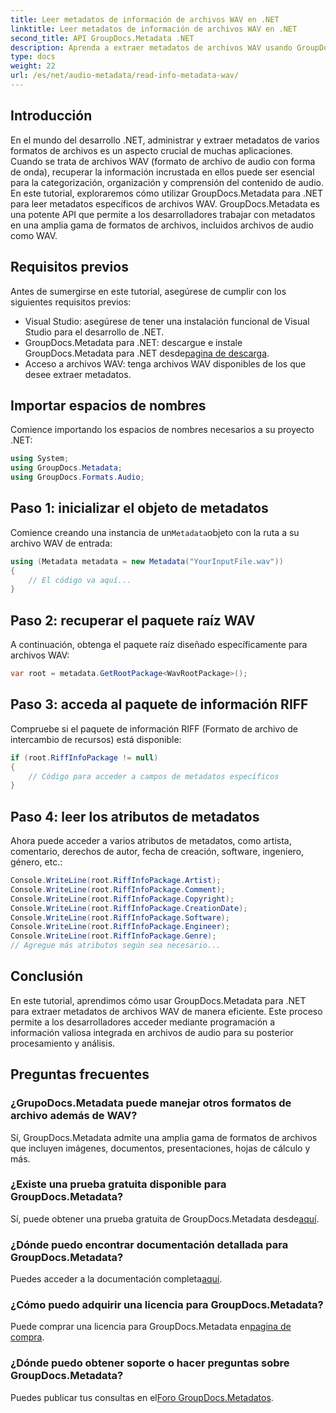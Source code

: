 ```yaml
---
title: Leer metadatos de información de archivos WAV en .NET
linktitle: Leer metadatos de información de archivos WAV en .NET
second_title: API GroupDocs.Metadata .NET
description: Aprenda a extraer metadatos de archivos WAV usando GroupDocs.Metadata para .NET. Sumérgete en este tutorial paso a paso para aprovechar los metadatos para la gestión de archivos de audio.
type: docs
weight: 22
url: /es/net/audio-metadata/read-info-metadata-wav/
---
```

## Introducción
En el mundo del desarrollo .NET, administrar y extraer metadatos de varios formatos de archivos es un aspecto crucial de muchas aplicaciones. Cuando se trata de archivos WAV (formato de archivo de audio con forma de onda), recuperar la información incrustada en ellos puede ser esencial para la categorización, organización y comprensión del contenido de audio.
En este tutorial, exploraremos cómo utilizar GroupDocs.Metadata para .NET para leer metadatos específicos de archivos WAV. GroupDocs.Metadata es una potente API que permite a los desarrolladores trabajar con metadatos en una amplia gama de formatos de archivos, incluidos archivos de audio como WAV.
## Requisitos previos
Antes de sumergirse en este tutorial, asegúrese de cumplir con los siguientes requisitos previos:
- Visual Studio: asegúrese de tener una instalación funcional de Visual Studio para el desarrollo de .NET.
-  GroupDocs.Metadata para .NET: descargue e instale GroupDocs.Metadata para .NET desde[pagina de descarga](https://releases.groupdocs.com/metadata/net/).
- Acceso a archivos WAV: tenga archivos WAV disponibles de los que desee extraer metadatos.

## Importar espacios de nombres
Comience importando los espacios de nombres necesarios a su proyecto .NET:
```csharp
using System;
using GroupDocs.Metadata;
using GroupDocs.Formats.Audio;
```
## Paso 1: inicializar el objeto de metadatos
 Comience creando una instancia de un`Metadata`objeto con la ruta a su archivo WAV de entrada:
```csharp
using (Metadata metadata = new Metadata("YourInputFile.wav"))
{
    // El código va aquí...
}
```
## Paso 2: recuperar el paquete raíz WAV
A continuación, obtenga el paquete raíz diseñado específicamente para archivos WAV:
```csharp
var root = metadata.GetRootPackage<WavRootPackage>();
```
## Paso 3: acceda al paquete de información RIFF
Compruebe si el paquete de información RIFF (Formato de archivo de intercambio de recursos) está disponible:
```csharp
if (root.RiffInfoPackage != null)
{
    // Código para acceder a campos de metadatos específicos
}
```
## Paso 4: leer los atributos de metadatos
Ahora puede acceder a varios atributos de metadatos, como artista, comentario, derechos de autor, fecha de creación, software, ingeniero, género, etc.:
```csharp
Console.WriteLine(root.RiffInfoPackage.Artist);
Console.WriteLine(root.RiffInfoPackage.Comment);
Console.WriteLine(root.RiffInfoPackage.Copyright);
Console.WriteLine(root.RiffInfoPackage.CreationDate);
Console.WriteLine(root.RiffInfoPackage.Software);
Console.WriteLine(root.RiffInfoPackage.Engineer);
Console.WriteLine(root.RiffInfoPackage.Genre);
// Agregue más atributos según sea necesario...
```

## Conclusión
En este tutorial, aprendimos cómo usar GroupDocs.Metadata para .NET para extraer metadatos de archivos WAV de manera eficiente. Este proceso permite a los desarrolladores acceder mediante programación a información valiosa integrada en archivos de audio para su posterior procesamiento y análisis.

## Preguntas frecuentes
### ¿GrupoDocs.Metadata puede manejar otros formatos de archivo además de WAV?
Sí, GroupDocs.Metadata admite una amplia gama de formatos de archivos que incluyen imágenes, documentos, presentaciones, hojas de cálculo y más.
### ¿Existe una prueba gratuita disponible para GroupDocs.Metadata?
 Sí, puede obtener una prueba gratuita de GroupDocs.Metadata desde[aquí](https://releases.groupdocs.com/).
### ¿Dónde puedo encontrar documentación detallada para GroupDocs.Metadata?
 Puedes acceder a la documentación completa[aquí](https://reference.groupdocs.com/metadata/net/).
### ¿Cómo puedo adquirir una licencia para GroupDocs.Metadata?
 Puede comprar una licencia para GroupDocs.Metadata en[pagina de compra](https://purchase.groupdocs.com/buy).
### ¿Dónde puedo obtener soporte o hacer preguntas sobre GroupDocs.Metadata?
 Puedes publicar tus consultas en el[Foro GroupDocs.Metadatos](https://forum.groupdocs.com/c/metadata/14).